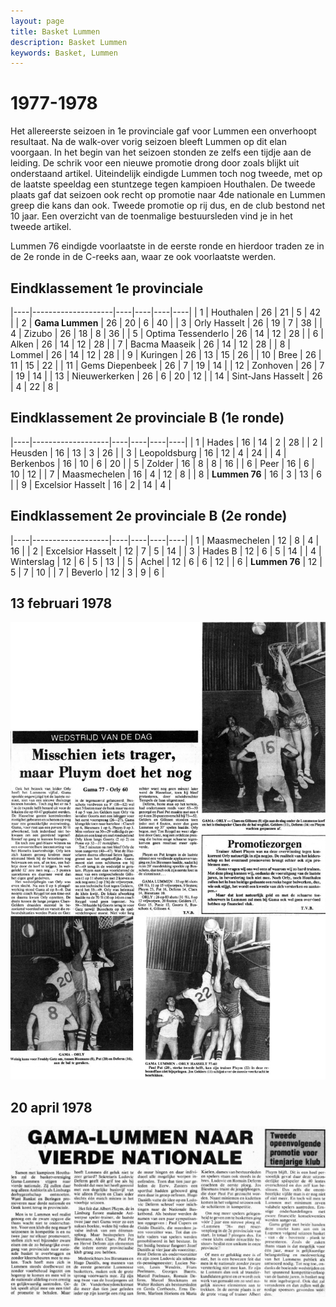 ```yaml
---
layout: page
title: Basket Lummen
description: Basket Lummen
keywords: Basket, Lummen
---
```


# 1977-1978

Het allereerste seizoen in 1e provinciale gaf voor Lummen een onverhoopt resultaat. Na de walk-over vorig seizoen bleeft Lummen op dit elan voorgaan. In het begin van het seizoen stonden ze zelfs een tijdje aan de leiding. De schrik voor een nieuwe promotie drong door zoals blijkt uit onderstaand artikel. Uiteindelijk eindigde Lummen toch nog tweede, met op de laatste speeldag een stuntzege tegen kampioen Houthalen. 
De tweede plaats gaf dat seizoen ook recht op promotie naar 4de nationale en Lummen greep die kans dan ook. Tweede promotie op rij dus, en de club bestond net 10 jaar.
Een overzicht van de toenmalige bestuursleden vind je in het tweede artikel.

Lummen 76 eindigde voorlaatste in de eerste ronde en hierdoor traden ze in de 2e ronde in de C-reeks aan, waar ze ook voorlaatste werden.

## Eindklassement 1e provinciale

|----|--------------------|----|----|----|----|
| 1  | Houthalen          | 26 | 21 | 5  | 42 |
| 2  | **Gama Lummen**    | 26 | 20 | 6  | 40 |
| 3  | Orly Hasselt       | 26 | 19 | 7  | 38 |
| 4  | Zizubo             | 26 | 18 | 8  | 36 |
| 5  | Optima Tessenderlo | 26 | 14 | 12 | 28 |
| 6  | Alken              | 26 | 14 | 12 | 28 |
| 7  | Bacma Maaseik      | 26 | 14 | 12 | 28 |
| 8  | Lommel             | 26 | 14 | 12 | 28 |
| 9  | Kuringen           | 26 | 13 | 15 | 26 |
| 10 | Bree               | 26 | 11 | 15 | 22 |
| 11 | Gems Diepenbeek    | 26 | 7  | 19 | 14 |
| 12 | Zonhoven           | 26 | 7  | 19 | 14 |
| 13 | Nieuwerkerken      | 26 | 6  | 20 | 12 |
| 14 | Sint-Jans Hasselt  | 26 | 4  | 22 | 8  |

## Eindklassement 2e provinciale B (1e ronde)

|----|-------------------|----|----|----|----|
| 1  | Hades             | 16 | 14 | 2  | 28 |
| 2  | Heusden           | 16 | 13 | 3  | 26 |
| 3  | Leopoldsburg      | 16 | 12 | 4  | 24 |
| 4  | Berkenbos         | 16 | 10 | 6  | 20 |
| 5  | Zolder            | 16 | 8  | 8  | 16 |
| 6  | Peer              | 16 | 6  | 10 | 12 |
| 7  | Maasmechelen      | 16 | 4  | 12 | 8  |
| 8  | **Lummen 76**     | 16 | 3  | 13 | 6  |
| 9  | Excelsior Hasselt | 16 | 2  | 14 | 4  |

## Eindklassement 2e provinciale B (2e ronde)

|----|-------------------|----|----|----|----|
| 1  | Maasmechelen      | 12 | 8  | 4  | 16 |
| 2  | Excelsior Hasselt | 12 | 7  | 5  | 14 |
| 3  | Hades B           | 12 | 6  | 5  | 14 |
| 4  | Winterslag        | 12 | 6  | 5  | 13 |
| 5  | Achel             | 12 | 6  | 6  | 12 |
| 6  | **Lummen 76**     | 12 | 5  | 7  | 10 |
| 7  | Beverlo           | 12 | 3  | 9  | 6  |

## 13 februari 1978

![19780213](/club/geschiedenis/1977-1978/19780213.gif)

## 20 april 1978

![19780420](/club/geschiedenis/1977-1978/19780420.gif)